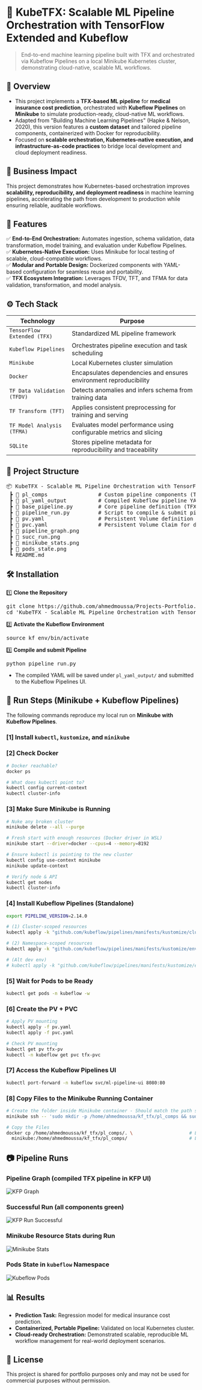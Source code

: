 # 📌 KubeTFX: Scalable ML Pipeline Orchestration with TensorFlow Extended and Kubeflow
> End-to-end machine learning pipeline built with TFX and orchestrated via Kubeflow Pipelines on a local Minikube Kubernetes cluster, demonstrating cloud-native, scalable ML workflows.


## 📖 Overview
- This project implements a **TFX-based ML pipeline** for **medical insurance cost prediction**, orchestrated with **Kubeflow Pipelines** on **Minikube** to simulate production-ready, cloud-native ML workflows.
- Adapted from "Building Machine Learning Pipelines" (Hapke & Nelson, 2020), this version features a **custom dataset** and tailored pipeline components, containerized with Docker for reproducibility.
- Focused on **scalable orchestration, Kubernetes-native execution, and infrastructure-as-code practices** to bridge local development and cloud deployment readiness.


## 🏢 Business Impact
This project demonstrates how Kubernetes-based orchestration improves **scalability, reproducibility, and deployment readiness** in machine learning pipelines, accelerating the path from development to production while ensuring reliable, auditable workflows.


## 🚀 Features
✅ **End-to-End Orchestration:** Automates ingestion, schema validation, data transformation, model training, and evaluation under Kubeflow Pipelines.  
✅ **Kubernetes-Native Execution:** Uses Minikube for local testing of scalable, cloud-compatible workflows.  
✅ **Modular and Portable Design:** Dockerized components with YAML-based configuration for seamless reuse and portability.  
✅ **TFX Ecosystem Integration:** Leverages TFDV, TFT, and TFMA for data validation, transformation, and model analysis.  


## ⚙️ Tech Stack
| Technology                  | Purpose                                                            |
| --------------------------- | ------------------------------------------------------------------ |
| `TensorFlow Extended (TFX)` | Standardized ML pipeline framework                                 |
| `Kubeflow Pipelines`        | Orchestrates pipeline execution and task scheduling                |
| `Minikube`                  | Local Kubernetes cluster simulation                                |
| `Docker`                    | Encapsulates dependencies and ensures environment reproducibility  |
| `TF Data Validation (TFDV)` | Detects anomalies and infers schema from training data             |
| `TF Transform (TFT)`        | Applies consistent preprocessing for training and serving          |
| `TF Model Analysis (TFMA)`  | Evaluates model performance using configurable metrics and slicing |
| `SQLite`                    | Stores pipeline metadata for reproducibility and traceability      |


## 📂 Project Structure
<pre>
📦 KubeTFX - Scalable ML Pipeline Orchestration with TensorFlow Extended and Kubeflow
 ┣ 📂 pl_comps                # Custom pipeline components (TFX modules) 
 ┣ 📂 pl_yaml_output          # Compiled Kubeflow pipeline YAML outputs 
 ┣ 📜 base_pipeline.py        # Core pipeline definition (TFX DAG) 
 ┣ 📜 pipeline_run.py         # Script to compile & submit pipeline to Kubeflow
 ┣ 📜 pv.yaml                 # Persistent Volume definition for Minikube
 ┣ 📜 pvc.yaml                # Persistent Volume Claim for data storage
 ┣ 📜 pipeline_graph.png
 ┣ 📜 succ_run.png
 ┣ 📜 minikube_stats.png       
 ┣ 📜 pods_state.png             
 ┗ README.md
</pre>


## 🛠️ Installation
1️⃣ **Clone the Repository**
<pre>
git clone https://github.com/ahmedmoussa/Projects-Portfolio.git
cd 'KubeTFX - Scalable ML Pipeline Orchestration with TensorFlow Extended and Kubeflow'
</pre>

2️⃣ **Activate the Kubeflow Environment**
<pre>
source kf_env/bin/activate
</pre>

3️⃣ **Compile and submit Pipeline**
<pre>
python pipeline_run.py
</pre>
- The compiled YAML will be saved under `pl_yaml_output/` and submitted to the Kubeflow Pipelines UI.


## 🧭 Run Steps (Minikube + Kubeflow Pipelines)

The following commands reproduce my local run on **Minikube with Kubeflow Pipelines**.

### [1] Install `kubectl`, `kustomize`, and `minikube`

### [2] Check Docker
```bash
# Docker reachable?
docker ps                                               

# What does kubectl point to?
kubectl config current-context                          
kubectl cluster-info
```

### [3] Make Sure Minikube is Running
```bash
# Nuke any broken cluster
minikube delete --all --purge

# Fresh start with enough resources (Docker driver in WSL)
minikube start --driver=docker --cpus=4 --memory=8192   

# Ensure kubectl is pointing to the new cluster
kubectl config use-context minikube                     
minikube update-context

# Verify node & API
kubectl get nodes                                       
kubectl cluster-info
```

### [4] Install Kubeflow Pipelines (Standalone)
```bash
export PIPELINE_VERSION=2.14.0

# (1) Cluster-scoped resources
kubectl apply -k "github.com/kubeflow/pipelines/manifests/kustomize/cluster-scoped-resources?ref=$PIPELINE_VERSION"

# (2) Namespace-scoped resources
kubectl apply -k "github.com/kubeflow/pipelines/manifests/kustomize/env/platform-agnostic?ref=$PIPELINE_VERSION"

# (Alt dev env)
# kubectl apply -k "github.com/kubeflow/pipelines/manifests/kustomize/env/dev?ref=$PIPELINE_VERSION"
```

### [5] Wait for Pods to be Ready
```bash
kubectl get pods -n kubeflow -w
```

### [6] Create the PV + PVC
```bash
# Apply PV mounting
kubectl apply -f pv.yaml
kubectl apply -f pvc.yaml

# Check PV mounting
kubectl get pv tfx-pv
kubectl -n kubeflow get pvc tfx-pvc
```

### [7] Access the Kubeflow Pipelines UI
```bash
kubectl port-forward -n kubeflow svc/ml-pipeline-ui 8080:80
```

### [8] Copy Files to the Minikube Running Container
```bash
# Create the folder inside Minikube container - Should match the path specified in the `PV.yaml` and `tfx_pipeline_kubeflow.yaml` files.
minikube ssh -- 'sudo mkdir -p /home/ahmedmoussa/kf_tfx/pl_comps && sudo chown -R docker:docker /home/ahmedmoussa'

# Copy the Files
docker cp /home/ahmedmoussa/kf_tfx/pl_comps/. \                     # Location of pipeline files on your system as in the `pl_comps` folder
  minikube:/home/ahmedmoussa/kf_tfx/pl_comps/                       # Location of pipelines files inside the Minikube container
```

## 📷 Pipeline Runs

### Pipeline Graph (compiled TFX pipeline in KFP UI)

  ![KFP Graph](pipeline_graph.png)

### Successful Run (all components green)

  ![KFP Run Successful](succ_run.png)

### Minikube Resource Stats during Run

  ![Minikube Stats](minikube_stats.png)

### Pods State in `kubeflow` Namespace

  ![Kubeflow Pods](pods_state.png)


## 📊 Results
- **Prediction Task:** Regression model for medical insurance cost prediction.
- **Containerized, Portable Pipeline:** Validated on local Kubernetes cluster.
- **Cloud-ready Orchestration:** Demonstrated scalable, reproducible ML workflow management for real-world deployment scenarios.


## 📝 License
This project is shared for portfolio purposes only and may not be used for commercial purposes without permission.